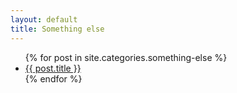 ```yaml
---
layout: default
title: Something else
---
```


<ul>
    {% for post in site.categories.something-else %}
    <li>
        <a href="{{ post.url }}">{{ post.title }}</a>
    </li>
    {% endfor %}
</ul>
